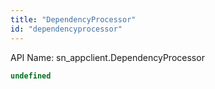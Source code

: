 ```yaml
---
title: "DependencyProcessor"
id: "dependencyprocessor"
---
```


API Name: sn_appclient.DependencyProcessor

```js
undefined
```